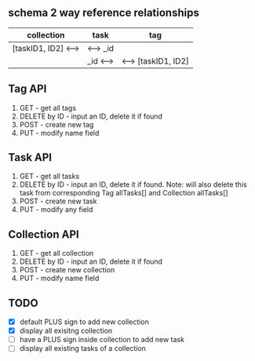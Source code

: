 ## schema 2 way reference relationships
|collection |   task  |   tag   |
|---|---|---|
|[taskID1, ID2] <-->   |<--> _id| |
|            |    _id <-->|<--> [taskID1, ID2]|

## Tag API
1. GET - get all tags
2. DELETE by ID - input an ID, delete it if found
3. POST - create new tag
4. PUT - modify name field

## Task API
1. GET - get all tasks
2. DELETE by ID - input an ID, delete it if found. Note: will also delete this task from corresponding Tag allTasks[] and Collection allTasks[]
3. POST - create new task
4. PUT - modify any field

## Collection API
1. GET - get all collection
2. DELETE by ID - input an ID, delete it if found
3. POST - create new collection
4. PUT - modify name field

## TODO
- [x] default PLUS sign to add new collection
- [x] display all exisitng collection
- [ ] have a PLUS sign inside collection to add new task
- [ ] display all existing tasks of a collection
